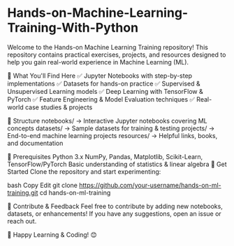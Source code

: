 # Hands-on-Machine-Learning-Training-With-Python
Welcome to the Hands-on Machine Learning Training repository! This repository contains practical exercises, projects, and resources designed to help you gain real-world experience in Machine Learning (ML).

📌 What You'll Find Here
✅ Jupyter Notebooks with step-by-step implementations
✅ Datasets for hands-on practice
✅ Supervised & Unsupervised Learning models
✅ Deep Learning with TensorFlow & PyTorch
✅ Feature Engineering & Model Evaluation techniques
✅ Real-world case studies & projects

📂 Structure
notebooks/ → Interactive Jupyter notebooks covering ML concepts
datasets/ → Sample datasets for training & testing
projects/ → End-to-end machine learning projects
resources/ → Helpful links, books, and documentation

📖 Prerequisites
Python 3.x
NumPy, Pandas, Matplotlib, Scikit-Learn, TensorFlow/PyTorch
Basic understanding of statistics & linear algebra
🚀 Get Started
Clone the repository and start experimenting:

bash
Copy
Edit
git clone https://github.com/your-username/hands-on-ml-training.git
cd hands-on-ml-training

📢 Contribute & Feedback
Feel free to contribute by adding new notebooks, datasets, or enhancements! If you have any suggestions, open an issue or reach out.

🔗 Happy Learning & Coding! 😊

